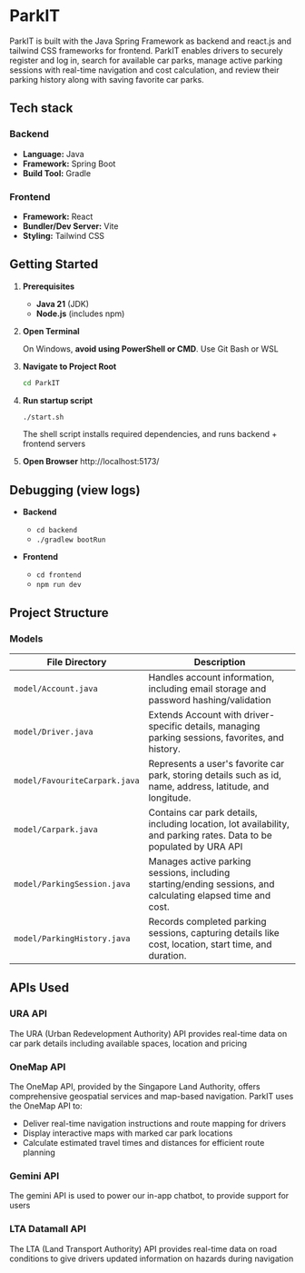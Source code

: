 # ParkIT

ParkIT is built with the Java Spring Framework as backend and react.js and tailwind CSS frameworks for frontend.
ParkIT enables drivers to securely register and log in, search for available car parks, manage active parking sessions with real-time navigation and cost calculation, and review their parking history along with saving favorite car parks.

## Tech stack

### Backend
- **Language:** Java
- **Framework:** Spring Boot
- **Build Tool:** Gradle

### Frontend
- **Framework:** React
- **Bundler/Dev Server:** Vite
- **Styling:** Tailwind CSS



## Getting Started

1. **Prerequisites**
    - **Java 21** (JDK)
    - **Node.js** (includes npm)
2. **Open Terminal** 

   On Windows, **avoid using PowerShell or CMD**. Use Git Bash or WSL

2. **Navigate to Project Root**  
   ```bash
   cd ParkIT
   
3. **Run startup script**  
    ```bash
    ./start.sh
    ```
    The shell script installs required dependencies, and runs backend + frontend servers
4. **Open Browser** 
    http://localhost:5173/

## Debugging (view logs)

- **Backend**
    - ```cd backend```
    - ```./gradlew bootRun```
    
- **Frontend** 
    - ```cd frontend```
    - ```npm run dev```



## Project Structure

### Models
| File Directory                    | Description                                                                                                         |
|-----------------------------------|---------------------------------------------------------------------------------------------------------------------|
| `model/Account.java`              | Handles account information, including email storage and password hashing/validation                                |
| `model/Driver.java`               | Extends Account with driver-specific details, managing parking sessions, favorites, and history.                    |
| `model/FavouriteCarpark.java`     | Represents a user's favorite car park, storing details such as id, name, address, latitude, and longitude.          |
| `model/Carpark.java`              | Contains car park details, including location, lot availability, and parking rates. Data to be populated by URA API |
| `model/ParkingSession.java`       | Manages active parking sessions, including starting/ending sessions, and calculating elapsed time and cost.         |
| `model/ParkingHistory.java`       | Records completed parking sessions, capturing details like cost, location, start time, and duration.                |


## APIs Used

### URA API
The URA (Urban Redevelopment Authority) API provides real-time data on car park details including available spaces, location and pricing

### OneMap API
The OneMap API, provided by the Singapore Land Authority, offers comprehensive geospatial services and map-based navigation. ParkIT uses the OneMap API to:
- Deliver real-time navigation instructions and route mapping for drivers
- Display interactive maps with marked car park locations
- Calculate estimated travel times and distances for efficient route planning

### Gemini API
The gemini API is used to power our in-app chatbot, to provide support for users

### LTA Datamall API
The LTA (Land Transport Authority) API provides real-time data on road conditions to give drivers updated information on hazards during navigation
